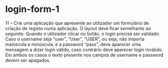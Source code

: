 # login-form-1
11 – Crie uma aplicação que apresente ao utilizador um formulário de criação de registo numa aplicação. O layout deve ficar semelhante ao seguinte: Quando o utilizador clicar no botão, o login precisa ser validado. Caso o username seja “user”, “User”, “USER”, ou seja, não importa maiúscula e minúscula, e a password “pass”, deve aparecer uma mensagem a dizer login válido, caso contrário deve aparecer login inválido. Em ambos os casos o texto presente nos campos de username e password devem ser apagados.
